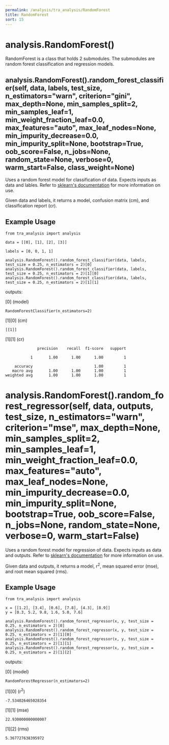 ```yaml
---
permalink: /analysis/tra_analysis/RandomForest
title: RandomForest
sort: 15
---
```


# analysis.RandomForest()

RandomForest is a class that holds 2 submodules. The submodules are random forest classification and regression models.

## analysis.RandomForest().random_forest_classifier(self, data, labels, test_size, n_estimators="warn", criterion="gini", max_depth=None, min_samples_split=2, min_samples_leaf=1, min_weight_fraction_leaf=0.0, max_features="auto", max_leaf_nodes=None, min_impurity_decrease=0.0, min_impurity_split=None, bootstrap=True, oob_score=False, n_jobs=None, random_state=None, verbose=0, warm_start=False, class_weight=None)

Uses a random forest model for classification of data. Expects inputs as data and lables. Refer to [sklearn's documentation](https://scikit-learn.org/stable/modules/generated/sklearn.ensemble.RandomForestClassifier.html) for more information on use. 

Given data and labels, it returns a model, confusion matrix (cm), and classification report (cr).

## Example Usage
```
from tra_analysis import analysis

data = [[0], [1], [2], [3]]

labels = [0, 0, 1, 1]

analysis.RandomForest().random_forest_classifier(data, labels, test_size = 0.25, n_estimators = 2)[0]
analysis.RandomForest().random_forest_classifier(data, labels, test_size = 0.25, n_estimators = 2)[1][0]
analysis.RandomForest().random_forest_classifier(data, labels, test_size = 0.25, n_estimators = 2)[1][1]
```
outputs: 

[0] (model)
```
RandomForestClassifier(n_estimators=2)
```

[1][0] (cm)
```
[[1]]
```

[1][1] (cr)
```
              precision    recall  f1-score   support

           1       1.00      1.00      1.00         1

    accuracy                           1.00         1
   macro avg       1.00      1.00      1.00         1
weighted avg       1.00      1.00      1.00         1
```

# analysis.RandomForest().random_forest_regressor(self, data, outputs, test_size, n_estimators="warn", criterion="mse", max_depth=None, min_samples_split=2, min_samples_leaf=1, min_weight_fraction_leaf=0.0, max_features="auto", max_leaf_nodes=None, min_impurity_decrease=0.0, min_impurity_split=None, bootstrap=True, oob_score=False, n_jobs=None, random_state=None, verbose=0, warm_start=False)

Uses a random forest model for regression of data. Expects inputs as data and outputs. Refer to [sklearn's documentation](https://scikit-learn.org/stable/modules/generated/sklearn.ensemble.RandomForestRegressor.html) for more information on use. 

Given data and outputs, it returns a model, r<sup>2</sup>, mean squared error (mse), and root mean squared (rms).

## Example Usage
```
from tra_analysis import analysis

x = [[1.2], [3.4], [0.6], [7.8], [4.3], [8.9]]
y = [0.3, 5.2, 9.8, 1.6, 5.0, 7.6]

analysis.RandomForest().random_forest_regressor(x, y, test_size = 0.25, n_estimators = 2)[0]
analysis.RandomForest().random_forest_regressor(x, y, test_size = 0.25, n_estimators = 2)[1][0]
analysis.RandomForest().random_forest_regressor(x, y, test_size = 0.25, n_estimators = 2)[1][1]
analysis.RandomForest().random_forest_regressor(x, y, test_size = 0.25, n_estimators = 2)[1][2]
```
outputs: 

[0] (model)
```
RandomForestRegressor(n_estimators=2)
```

[1][0] (r<sup>2</sup>)
```
-7.534026465028354
```

[1][1] (mse)
```
22.930000000000007
```

[1][2] (rms)
```
5.367727638395972
```
